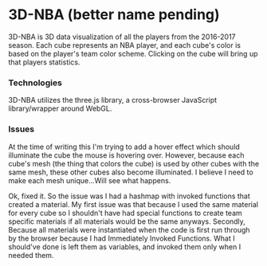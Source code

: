 # 3D-NBA (better name pending)

3D-NBA is 3D data visualization of all the players from the 2016-2017 season. Each cube represents an NBA player, and each cube's color is based on the player's team color scheme. Clicking on the cube will bring up that players statistics.

### Technologies

3D-NBA utilizes the three.js library, a cross-browser JavaScript library/wrapper around WebGL. 

### Issues

At the time of writing this I'm trying to add a hover effect which should illuminate the cube the mouse is hovering over. However, because each cube's mesh (the thing that colors the cube) is used by other cubes with the same mesh, these other cubes also become illuminated. I believe I need to make each mesh unique...Will see what happens. 

Ok, fixed it. So the issue was I had a hashmap with invoked functions that created a material. My first issue was that because I used the same material for every cube so I shouldn't have had special functions to create team specific materials if all materials would be the same anyways. Secondly, Because all materials were instantiated when the code is first run through by the browser because I had Immediately Invoked Functions. What I should've done is left them as variables, and invoked them only when I needed them.

